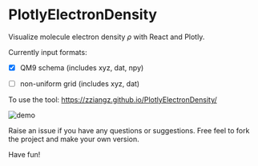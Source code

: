 # PlotlyElectronDensity

Visualize molecule electron density $\rho$ with React and Plotly.

Currently input formats:

- [x] QM9 schema (includes xyz, dat, npy)
- [ ] non-uniform grid (includes xyz, dat)


To use the tool: https://zziangz.github.io/PlotlyElectronDensity/

![demo](public/demo.png)

Raise an issue if you have any questions or suggestions. Free feel to fork the project and make your own version.

Have fun!
